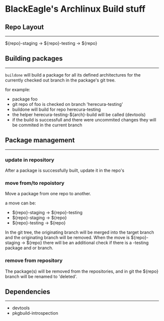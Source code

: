 BlackEagle's Archlinux Build stuff
==================================

## Repo Layout
******

${repo}-staging -> ${repo}-testing -> ${repo}

## Building packages
******

`buildone` will build a package for all its defined architectures for the
currently checked out branch in the package's git tree.

for example:

- package foo
- git repo of foo is checked on branch 'herecura-testing'
- buildone will build for repo herecura-testing
- the helper herecura-testing-${arch}-build will be called (devtools)
- if the build is successfull and there were uncommited changes they will be
  commited in the current branch

## Package management
******

### update in repository

After a package is successfully built, update it in the repo's

### move from/to repoistory

Move a package from one repo to another.

a move can be:
- ${repo}-staging -> ${repo}-testing
- ${repo}-staging -> ${repo}
- ${repo}-testing -> ${repo}

In the git tree, the originating branch will be merged into the target branch
and the originating branch will be removed.  When the move is ${repo}-staging
-> ${repo} there will be an additional check if there is a -testing package and
or branch.

### remove from repository

The package(s) will be removed from the repositories, and in git the ${repo}
branch will be renamed to 'deleted'.

## Dependencies
******

- devtools
- pkgbuild-introspection

